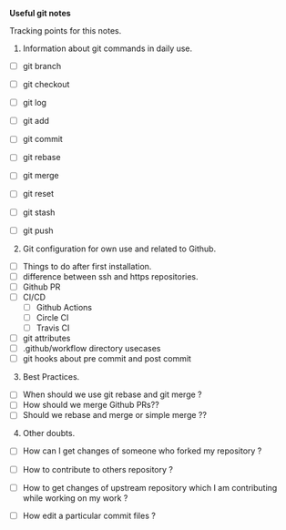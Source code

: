 **Useful git notes**

Tracking points for this notes.

1. Information about git commands in daily use.
  - [ ] git branch
  - [ ] git checkout
  - [ ] git log
  - [ ] git add
  - [ ] git commit
  - [ ] git rebase
  - [ ] git merge
  - [ ] git reset
  - [ ] git stash
  - [ ] git push


2. Git configuration for own use and related to Github.
  - [ ] Things to do after first installation.
  - [ ] difference between ssh and https repositories.
  - [ ] Github PR
  - [ ] CI/CD
    - [ ] Github Actions
    - [ ] Circle CI
    - [ ] Travis CI
  - [ ] git attributes
  - [ ] .github/workflow directory usecases
  - [ ] git hooks about pre commit and post commit
  
3. Best Practices.
- [ ] When should we use git rebase and git merge ?
- [ ] How should we merge Github PRs?? 
- [ ] Should we rebase and merge or simple merge ??

4. Other doubts.
- [ ] How can I get changes of someone who forked my repository ?
- [ ] How to contribute to others repository ?
- [ ] How to get changes of upstream repository which I am contributing while
  working on my work ?
- [ ] How edit a particular commit files ?


